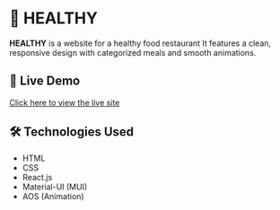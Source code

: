 # 🥗 HEALTHY

**HEALTHY** is a website for a healthy food restaurant
It features a clean, responsive design with categorized meals and smooth animations.

## 🚀 Live Demo

[Click here to view the live site](https://marvelous-liger-3f7fae.netlify.app/)

## 🛠️ Technologies Used

- HTML
- CSS
- React.js
- Material-UI (MUI)
- AOS (Animation)
